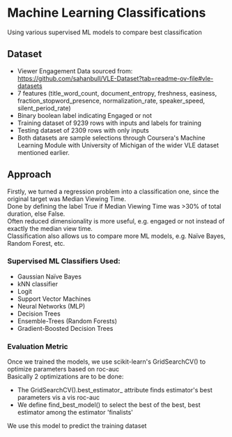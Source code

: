# Machine Learning Classifications
Using various supervised ML models to compare best classification 

## Dataset
- Viewer Engagement Data sourced from:  
https://github.com/sahanbull/VLE-Dataset?tab=readme-ov-file#vle-datasets
- 7 features (title_word_count, document_entropy, freshness, easiness, fraction_stopword_presence, normalization_rate, speaker_speed, silent_period_rate)
- Binary boolean label indicating Engaged or not 
- Training dataset of 9239 rows with inputs and labels for training 
- Testing dataset of 2309 rows with only inputs 
- Both datasets are sample selections through Coursera's Machine Learning Module with University of Michigan of the wider VLE dataset mentioned earlier.

## Approach
Firstly, we turned a regression problem into a classification one, since the original target was Median Viewing Time.  
Done by defining the label True if Median Viewing Time was >30% of total duration, else False.  
Often reduced dimensionality is more useful, e.g. engaged or not instead of exactly the median view time.  
Classification also allows us to compare more ML models, e.g. Naïve Bayes, Random Forest, etc.   

### Supervised ML Classifiers Used:
- Gaussian Naïve Bayes
- kNN classifier
- Logit
- Support Vector Machines 
- Neural Networks (MLP)
- Decision Trees
- Ensemble-Trees (Random Forests)
- Gradient-Boosted Decision Trees

### Evaluation Metric
Once we trained the models, we use scikit-learn's GridSearchCV() to optimize parameters based on roc-auc  
Basically 2 optimizations are to be done:  
- The GridSearchCV().best_estimator_ attribute finds estimator's best parameters vis a vis roc-auc
- We define find_best_model() to select the best of the best, best estimator among the estimator 'finalists'

We use this model to predict the training dataset 
